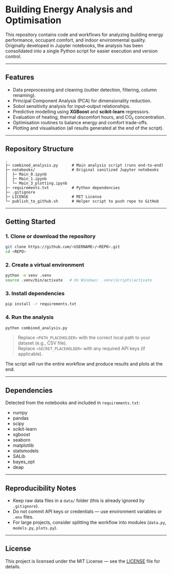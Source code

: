 # Building Energy Analysis and Optimisation

This repository contains code and workflows for analyzing building energy performance, occupant comfort, and indoor environmental quality.  
Originally developed in Jupyter notebooks, the analysis has been consolidated into a single Python script for easier execution and version control.

---

## Features

- Data preprocessing and cleaning (outlier detection, filtering, column renaming).
- Principal Component Analysis (PCA) for dimensionality reduction.
- Sobol sensitivity analysis for input–output relationships.
- Predictive modelling using **XGBoost** and **scikit-learn** regressors.
- Evaluation of heating, thermal discomfort hours, and CO₂ concentration.
- Optimisation routines to balance energy and comfort trade-offs.
- Plotting and visualisation (all results generated at the end of the script).

---

## Repository Structure

```
.
├─ combined_analysis.py      # Main analysis script (runs end-to-end)
├─ notebooks/                # Original sanitized Jupyter notebooks
│  ├─ Main_0.ipynb
│  ├─ Main_1.ipynb
│  └─ Main_3_plotting.ipynb
├─ requirements.txt          # Python dependencies
├─ .gitignore
├─ LICENSE                   # MIT License
└─ publish_to_github.sh      # Helper script to push repo to GitHub
```

---

## Getting Started

### 1. Clone or download the repository
```bash
git clone https://github.com/<USERNAME>/<REPO>.git
cd <REPO>
```

### 2. Create a virtual environment
```bash
python -m venv .venv
source .venv/bin/activate   # On Windows: .venv\Scripts\activate
```

### 3. Install dependencies
```bash
pip install -r requirements.txt
```

### 4. Run the analysis
```bash
python combined_analysis.py
```

> Replace `<PATH_PLACEHOLDER>` with the correct local path to your dataset (e.g., CSV file).  
> Replace `<SECRET_PLACEHOLDER>` with any required API keys (if applicable).  

The script will run the entire workflow and produce results and plots at the end.

---

## Dependencies

Detected from the notebooks and included in `requirements.txt`:

- numpy  
- pandas  
- scipy  
- scikit-learn  
- xgboost  
- seaborn  
- matplotlib  
- statsmodels  
- SALib  
- bayes_opt  
- deap  

---

## Reproducibility Notes

- Keep raw data files in a `data/` folder (this is already ignored by `.gitignore`).
- Do not commit API keys or credentials — use environment variables or `.env` files.
- For large projects, consider splitting the workflow into modules (`data.py`, `models.py`, `plots.py`).

---

## License

This project is licensed under the MIT License — see the [LICENSE](LICENSE) file for details.

